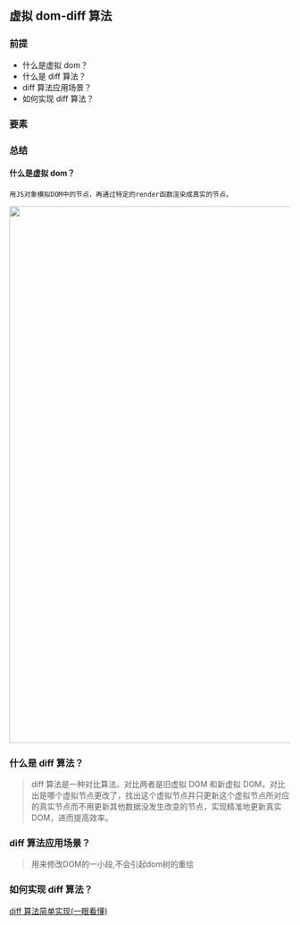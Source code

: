 ## 虚拟 dom-diff 算法

### 前提

- 什么是虚拟 dom？
- 什么是 diff 算法？
- diff 算法应用场景？
- 如何实现 diff 算法？

### 要素

### 总结

#### 什么是虚拟 dom？

    用JS对象模拟DOM中的节点，再通过特定的render函数渲染成真实的节点。

<img style="width:100vw;" src="http://24k.live/common/github/html/dom.png"/>

### 什么是 diff 算法？

> diff 算法是一种对比算法。对比两者是旧虚拟 DOM 和新虚拟 DOM，对比出是哪个虚拟节点更改了，找出这个虚拟节点并只更新这个虚拟节点所对应的真实节点而不用更新其他数据没发生改变的节点，实现精准地更新真实 DOM，进而提高效率。

### diff 算法应用场景？
> 用来修改DOM的一小段,不会引起dom树的重绘
### 如何实现 diff 算法？

[diff 算法简单实现(一眼看懂)](../03_JS/diff算法/分析.md)
